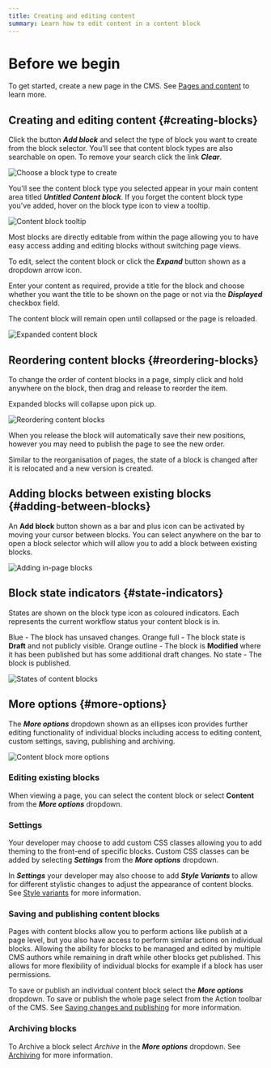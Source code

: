 ```yaml
---
title: Creating and editing content
summary: Learn how to edit content in a content block
---
```


# Before we begin

To get started, create a new page in the CMS. See [Pages and content](https://userhelp.silverstripe.org/en/5/creating_pages_and_content/) to learn more.

## Creating and editing content {#creating-blocks}

Click the button ***Add block*** and select the type of block you want to create from the block selector. You'll see that content block types are also searchable on open. To remove your search click the link ***Clear***.

![Choose a block type to create](_images/adding_content_block.png)

You'll see the content block type you selected appear in your main content area titled ***Untitled Content block***. If you forget the content block type you've added, hover on the block type icon to view a tooltip.

![Content block tooltip](_images/tooltip.png)

Most blocks are directly editable from within the page allowing you to have easy access adding and editing blocks without switching page views.

To edit, select the content block or click the ***Expand*** button shown as a dropdown arrow icon.

Enter your content as required, provide a title for the block and choose whether you want the title to be shown on the page or not via the ***Displayed*** checkbox field.

<div class="note" markdown="1"> The content block will remain open until collapsed or the page is reloaded. </div>

![Expanded content block](_images/inline_editing.png)

## Reordering content blocks {#reordering-blocks}

To change the order of content blocks in a page, simply click and hold anywhere on the block, then drag and release to reorder the item.

<div class="note" markdown="1"> Expanded blocks will collapse upon pick up.</div>

![Reordering content blocks](_images/reorder_blocks.png)

When you release the block will automatically save their new positions, however you may need to publish the page to see the new order.

<div class="note" markdown="1">Similar to the reorganisation of pages, the state of a block is changed after it is relocated and a new version is created.</div>

## Adding blocks between existing blocks {#adding-between-blocks}

An **Add block** button shown as a bar and plus icon can be activated by moving your cursor between blocks. You can select anywhere on the bar to open a block selector which will allow you to add a block between existing blocks.

![Adding in-page blocks](_images/adding_blocks_between_blocks.png)

## Block state indicators {#state-indicators}

States are shown on the block type icon as coloured indicators. Each represents the current workflow status your content block is in.

Blue - The block has unsaved changes.
Orange full - The block state is **Draft** and not publicly visible.
Orange outline - The block is **Modified** where it has been published but has some additional draft changes.
No state - The block is published.

![States of content blocks](_images/content_block_states.png)

## More options {#more-options}

The ***More options*** dropdown shown as an ellipses icon provides further editing functionality of individual blocks including access to editing content, custom settings, saving, publishing and archiving.

![Content block more options](_images/more_options.png)

### Editing existing blocks

When viewing a page, you can select the content block or select **Content** from the ***More options*** dropdown.

### Settings

Your developer may choose to add custom CSS classes allowing you to add theming to the front-end of specific blocks. Custom CSS classes can be added by selecting ***Settings*** from the ***More options*** dropdown.

In ***Settings*** your developer may also choose to add ***Style Variants*** to allow for different stylistic changes to adjust the appearance of content blocks. See [Style variants](https://github.com/silverstripe/silverstripe-elemental#style-variants) for more information.

### Saving and publishing content blocks

Pages with content blocks allow you to perform actions like publish at a page level, but you also have access to perform similar actions on individual blocks. Allowing the ability for blocks to be managed and edited by multiple CMS authors while remaining in draft while other blocks get published. This allows for more flexibility of individual blocks for example if a block has user permissions.

To save or publish an individual content block select the ***More options*** dropdown. To save or publish the whole page select from the Action toolbar of the CMS. See [Saving changes and publishing](https://userhelp.silverstripe.org/en/5/creating_pages_and_content/creating_and_editing_content/saving_changes_and_publishing/) for more information.

### Archiving blocks

To Archive a block select *Archive* in the ***More options*** dropdown. See [Archiving](https://userhelp.silverstripe.org/en/5/creating_pages_and_content/archive/) for more information.
